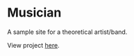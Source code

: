 # Musician

A sample site for a theoretical artist/band.

View project [here](https://blissful-hamilton-3fcdfc.netlify.app/).
